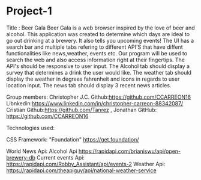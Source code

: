 # Project-1
 Title : Beer Gala
Beer Gala is a web browser inspired by the love of beer and alcohol. This application was created to determine which days are ideal to go out drinking at a brewery. It also tells you upcoming events!
The UI has a search bar and multiple tabs refering to different API'S that have diffent functionalities like news,weather, events etc. 
Our program will be used to search the web and also access information right at their fingertips.
The API's should be responsive to user input.
The Alcohol tab should display a survey that determines a drink the user would like.
The weather tab should display the weather in degrees fahrenheit and icons in regards to user location input. 
The news tab should display 3 recent news articles.

Group members:
Christopher J.C. Github:https://github.com/CCARREON16 Libnkedin:https://www.linkedin.com/in/christopher-carreon-88342087/
Cristian Github:https://github.com/Tanrez ,
Jonathan GitHub: https://github.com/CCARREON16
 
 Technologies used:
 
CSS Framework: "Foundation" https://get.foundation/

 World News Api: 
Alcohol Api https://rapidapi.com/brianiswu/api/open-brewery-db
Current events Api: https://rapidapi.com/Robby_Assistant/api/events-2
Weather Api: https://rapidapi.com/theapiguy/api/national-weather-service
